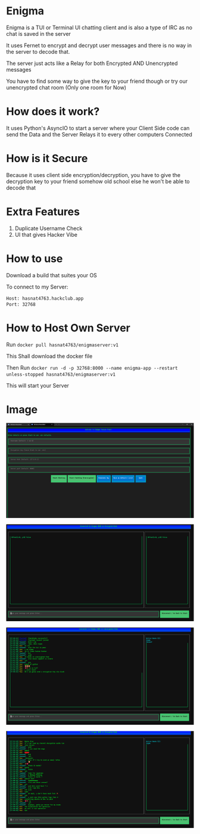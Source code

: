 # Enigma

Enigma is a TUI or Terminal UI chatting client and is also a type of IRC as no chat is saved in the server

It uses Fernet to encrypt and decrypt user messages and there is no way in the server to decode that.

The server just acts like a Relay for both Encrypted AND Unencrypted messages

You have to find some way to give the key to your friend though or try our unencrypted chat room (Only one room for Now)

# How does it work?

It uses Python's AsyncIO to start a server where your Client Side code can send the Data and the Server Relays it to every other computers Connected

# How is it Secure

Because it uses client side encryption/decryption, you have to give the decryption key to your friend somehow old school else he won't be able to decode that


# Extra Features

1. Duplicate Username Check
2. UI that gives Hacker Vibe

# How to use

Download a build that suites your OS

To connect to my Server:

```
Host: hasnat4763.hackclub.app
Port: 32768
```

# How to Host Own Server

Run ```docker pull hasnat4763/enigmaserver:v1```

This Shall download the docker file

Then Run ```docker run -d -p 32768:8000 --name enigma-app --restart unless-stopped hasnat4763/enigmaserver:v1```

This will start your Server

# Image 

![alt text](image.png)


![alt text](image-1.png)

![alt text](image-2.png)

![alt text](image-3.png)